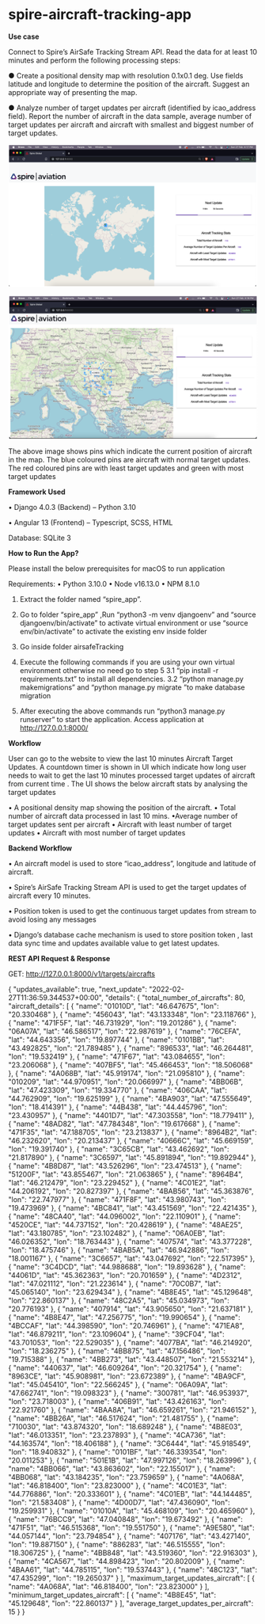 # spire-aircraft-tracking-app

**Use case**



Connect to Spire’s AirSafe Tracking Stream API. Read the data for at least 10 minutes and perform the following processing steps:

● Create a positional density map with resolution 0.1x0.1 deg. Use fields latitude and longitude to determine the position of the aircraft. Suggest an appropriate way of presenting the map.

● Analyze number of target updates per aircraft (identified by icao_address field). Report the number of aircraft in the data sample, average number of target updates per aircraft and aircraft with smallest and biggest number of target updates.

![Alt text](airsafeTracking/airsafeTracking/static/assets/home.png "Title")

![Alt text](airsafeTracking/airsafeTracking/static/assets/detailsPage.png "Title")

The above image shows pins which indicate the current position of aircraft in the map. The blue coloured pins are aircraft with normal target updates. The red coloured pins are with least target updates and green with most target updates




**Framework Used**

•	Django 4.0.3 (Backend) – Python 3.10

•	Angular 13 (Frontend) – Typescript, SCSS, HTML

Database: SQLite 3

**How to Run the App?**

Please install the below prerequisites for macOS to run application

Requirements: 
•	Python 3.10.0
•	Node v16.13.0
•	NPM 8.1.0

1. Extract the folder named “spire_app”.

2. Go to folder “spire_app” ,Run “python3 -m venv djangoenv”  and “source djangoenv/bin/activate” to activate virtual environment or use “source env/bin/activate” to activate the existing env inside folder
3. Go inside folder airsafeTracking
4. Execute the following commands if you are using your own virtual environment otherwise no need go to step 5
    3.1 “pip install -r requirements.txt” to install all dependencies.
    3.2 “python manage.py makemigrations”  and “python manage.py migrate ”to make   database migration

5. After executing the above commands run “python3 manage.py runserver” to start the application. Access application  at http://127.0.0.1:8000/ 
	
**Workflow**

User can go to the website to view the last 10 minutes Aircraft  Target Updates. A countdown timer is shown  in UI which indicate how long user needs to wait to get the last 10 minutes processed target updates of aircraft from current time . The UI shows the below aircraft stats by analysing the target updates

•	A positional density map showing the position of the aircraft.
•	Total number of aircraft data processed in last 10 mins.
•Average number of target updates sent per  aircraft
•	Aircraft with least number of target updates
•	Aircraft with most number of target updates



**Backend Workflow**

•	An aircraft model is used to store “icao_address”, longitude and latitude of aircraft. 

•	Spire’s AirSafe Tracking Stream API is used to get the target updates of aircraft every 10 minutes. 

•	Position token is used to get the continuous target updates from stream to avoid losing any messages 

•	Django’s database cache mechanism is used to store position token , last data sync time and updates available value to get latest updates.


**REST API Request & Response**

GET: http://127.0.0.1:8000/v1/targets/aircrafts

{
    "updates_available": true,
    "next_update": "2022-02-27T11:36:59.344537+00:00",
    "details": {
        "total_number_of_aircrafts": 80,
        "aircraft_details": [
            {
                "name": "01010D",
                "lat": "46.647675",
                "lon": "20.330468"
            },
            {
                "name": "456043",
                "lat": "43.133348",
                "lon": "23.118766"
            },
            {
                "name": "471F5F",
                "lat": "46.731929",
                "lon": "19.201286"
            },
            {
                "name": "06A07A",
                "lat": "46.586517",
                "lon": "22.987619"
            },
            {
                "name": "76CEFA",
                "lat": "44.643356",
                "lon": "19.897744"
            },
            {
                "name": "0101BB",
                "lat": "43.492825",
                "lon": "21.789485"
            },
            {
                "name": "896533",
                "lat": "46.264481",
                "lon": "19.532419"
            },
            {
                "name": "471F67",
                "lat": "43.084655",
                "lon": "23.206068"
            },
            {
                "name": "407BF5",
                "lat": "45.466453",
                "lon": "18.506068"
            },
            {
                "name": "4A068B",
                "lat": "45.919174",
                "lon": "21.095810"
            },
            {
                "name": "010209",
                "lat": "44.970951",
                "lon": "20.066997"
            },
            {
                "name": "4BB06B",
                "lat": "47.423309",
                "lon": "19.334770"
            },
            {
                "name": "406CAA",
                "lat": "44.762909",
                "lon": "19.625199"
            },
            {
                "name": "4BA903",
                "lat": "47.555649",
                "lon": "18.414391"
            },
            {
                "name": "44B438",
                "lat": "44.445796",
                "lon": "23.430957"
            },
            {
                "name": "4401D7",
                "lat": "47.303558",
                "lon": "18.779411"
            },
            {
                "name": "48AD82",
                "lat": "47.784348",
                "lon": "19.617668"
            },
            {
                "name": "471F35",
                "lat": "47.188705",
                "lon": "23.213837"
            },
            {
                "name": "8964B2",
                "lat": "46.232620",
                "lon": "20.213437"
            },
            {
                "name": "40666C",
                "lat": "45.669159",
                "lon": "19.391740"
            },
            {
                "name": "3C65CB",
                "lat": "43.462692",
                "lon": "21.817890"
            },
            {
                "name": "3C6597",
                "lat": "45.891894",
                "lon": "19.892944"
            },
            {
                "name": "4B8D87",
                "lat": "43.526296",
                "lon": "23.474513"
            },
            {
                "name": "51200F",
                "lat": "43.855467",
                "lon": "21.063865"
            },
            {
                "name": "8964B4",
                "lat": "46.212479",
                "lon": "23.229452"
            },
            {
                "name": "4C01E2",
                "lat": "44.206192",
                "lon": "20.827397"
            },
            {
                "name": "4BAB56",
                "lat": "45.363876",
                "lon": "22.747977"
            },
            {
                "name": "471F8F",
                "lat": "43.980743",
                "lon": "19.473969"
            },
            {
                "name": "4BC841",
                "lat": "43.451569",
                "lon": "22.421435"
            },
            {
                "name": "48CA40",
                "lat": "44.096002",
                "lon": "22.110901"
            },
            {
                "name": "4520CE",
                "lat": "44.737152",
                "lon": "20.428619"
            },
            {
                "name": "48AE25",
                "lat": "43.180785",
                "lon": "23.102482"
            },
            {
                "name": "06A0EB",
                "lat": "46.026352",
                "lon": "18.763443"
            },
            {
                "name": "407574",
                "lat": "43.377228",
                "lon": "18.475746"
            },
            {
                "name": "4BAB5A",
                "lat": "46.942886",
                "lon": "18.001167"
            },
            {
                "name": "3C6657",
                "lat": "43.047692",
                "lon": "22.517395"
            },
            {
                "name": "3C4DCD",
                "lat": "44.988688",
                "lon": "19.893628"
            },
            {
                "name": "44061D",
                "lat": "45.362363",
                "lon": "20.701659"
            },
            {
                "name": "4D2312",
                "lat": "47.021112",
                "lon": "21.223614"
            },
            {
                "name": "70C0B7",
                "lat": "45.065140",
                "lon": "23.629434"
            },
            {
                "name": "4B8E45",
                "lat": "45.129648",
                "lon": "22.860137"
            },
            {
                "name": "48C2A5",
                "lat": "45.034973",
                "lon": "20.776193"
            },
            {
                "name": "407914",
                "lat": "43.905650",
                "lon": "21.637181"
            },
            {
                "name": "4B8E47",
                "lat": "47.256775",
                "lon": "19.990654"
            },
            {
                "name": "4BCCAF",
                "lat": "44.398590",
                "lon": "20.746961"
            },
            {
                "name": "471EA8",
                "lat": "46.879211",
                "lon": "23.109604"
            },
            {
                "name": "39CF04",
                "lat": "43.701053",
                "lon": "22.529035"
            },
            {
                "name": "4077BA",
                "lat": "46.214920",
                "lon": "18.236275"
            },
            {
                "name": "4BB875",
                "lat": "47.156486",
                "lon": "19.715388"
            },
            {
                "name": "4BB273",
                "lat": "43.448507",
                "lon": "21.553214"
            },
            {
                "name": "440637",
                "lat": "46.609264",
                "lon": "20.321754"
            },
            {
                "name": "8963CE",
                "lat": "45.908981",
                "lon": "23.672389"
            },
            {
                "name": "4BA9CF",
                "lat": "45.045410",
                "lon": "22.566245"
            },
            {
                "name": "06A09A",
                "lat": "47.662741",
                "lon": "19.098323"
            },
            {
                "name": "300781",
                "lat": "46.953937",
                "lon": "23.718003"
            },
            {
                "name": "406B91",
                "lat": "43.426163",
                "lon": "22.921760"
            },
            {
                "name": "4BAA8A",
                "lat": "46.659261",
                "lon": "21.946152"
            },
            {
                "name": "4BB26A",
                "lat": "46.517624",
                "lon": "21.481755"
            },
            {
                "name": "710030",
                "lat": "43.874320",
                "lon": "18.689248"
            },
            {
                "name": "4B8E03",
                "lat": "46.013351",
                "lon": "23.237893"
            },
            {
                "name": "4CA736",
                "lat": "44.163574",
                "lon": "18.406188"
            },
            {
                "name": "3C6444",
                "lat": "45.918549",
                "lon": "18.940832"
            },
            {
                "name": "0101BF",
                "lat": "46.339354",
                "lon": "20.011253"
            },
            {
                "name": "501E1B",
                "lat": "47.997126",
                "lon": "18.263996"
            },
            {
                "name": "4BB066",
                "lat": "43.863602",
                "lon": "22.155017"
            },
            {
                "name": "4BB068",
                "lat": "43.184235",
                "lon": "23.759659"
            },
            {
                "name": "4A068A",
                "lat": "46.818400",
                "lon": "23.823000"
            },
            {
                "name": "4C01E3",
                "lat": "44.776886",
                "lon": "20.333601"
            },
            {
                "name": "4C01EB",
                "lat": "44.144485",
                "lon": "21.583408"
            },
            {
                "name": "4D00D7",
                "lat": "47.436090",
                "lon": "19.259931"
            },
            {
                "name": "01010A",
                "lat": "45.468109",
                "lon": "20.465960"
            },
            {
                "name": "76BCC9",
                "lat": "47.040848",
                "lon": "19.673492"
            },
            {
                "name": "471F51",
                "lat": "46.515368",
                "lon": "19.551750"
            },
            {
                "name": "A9E580",
                "lat": "44.057144",
                "lon": "23.794854"
            },
            {
                "name": "407176",
                "lat": "43.427140",
                "lon": "19.887150"
            },
            {
                "name": "886283",
                "lat": "46.515555",
                "lon": "18.306725"
            },
            {
                "name": "4BB848",
                "lat": "43.519360",
                "lon": "22.916303"
            },
            {
                "name": "4CA567",
                "lat": "44.898423",
                "lon": "20.802009"
            },
            {
                "name": "4BAA61",
                "lat": "44.785115",
                "lon": "19.537443"
            },
            {
                "name": "48C123",
                "lat": "47.435299",
                "lon": "19.265037"
            }
        ],
        "maximum_target_updates_aircraft": [
            {
                "name": "4A068A",
                "lat": "46.818400",
                "lon": "23.823000"
            }
        ],
        "minimum_target_updates_aircraft": [
            {
                "name": "4B8E45",
                "lat": "45.129648",
                "lon": "22.860137"
            }
        ],
        "average_target_updates_per_aircraft": 15
    }
}